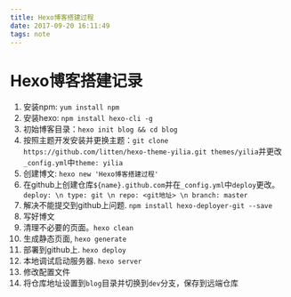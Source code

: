 ```yaml
---
title: Hexo博客搭建过程
date: 2017-09-20 16:11:49
tags: note
---
```



# Hexo博客搭建记录


1. 安装npm: `yum install npm`
2. 安装hexo: `npm install hexo-cli -g`
3. 初始博客目录：`hexo init blog && cd blog`
4. 按照主题开发安装并更换主题：`git clone https://github.com/litten/hexo-theme-yilia.git themes/yilia`并更改`_config.yml`中`theme: yilia`
5. 创建博文: `hexo new 'Hexo博客搭建过程'`
6. 在github上创建仓库`${name}.github.com`并在`_config.yml`中`deploy`更改。 `deploy: \n type: git \n repo: <git地址> \n branch: master`
7. 解决不能提交到github上问题. `npm install hexo-deployer-git --save`
8. 写好博文
9. 清理不必要的页面。`hexo clean`
9. 生成静态页面, `hexo generate`
10. 部署到github上. `hexo deploy`
11. 本地调试启动服务器. `hexo server`
12. 修改配置文件
13. 将仓库地址设置到`blog`目录并切换到`dev`分支，保存到远端仓库
